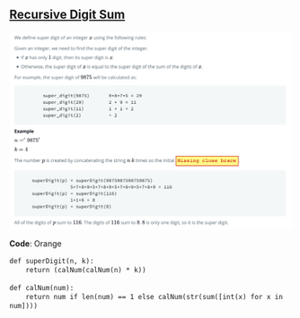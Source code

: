 ## [Recursive Digit Sum](https://www.hackerrank.com/challenges/recursive-digit-sum/problem?h_l=interview&playlist_slugs%5B%5D=interview-preparation-kit&playlist_slugs%5B%5D=recursion-backtracking)

![Alt text](Recursive_Digit_Sum.png?raw=true "Recursive-Digit-Sum")

__Code__: Orange

```{Python}
def superDigit(n, k):
    return (calNum(calNum(n) * k))

def calNum(num):
    return num if len(num) == 1 else calNum(str(sum([int(x) for x in num])))
```    
